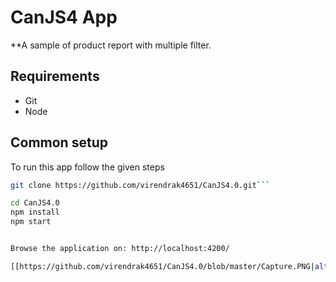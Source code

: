 CanJS4 App
=====================

**A sample of product report with multiple filter.

## Requirements
* Git
* Node


## Common setup

To run this app follow the given steps

```bash
git clone https://github.com/virendrak4651/CanJS4.0.git```

cd CanJS4.0
npm install
npm start


Browse the application on: http://localhost:4200/

[[https://github.com/virendrak4651/CanJS4.0/blob/master/Capture.PNG|alt=octocat]]


